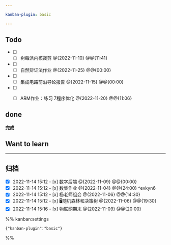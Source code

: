 ```yaml
---

kanban-plugin: basic

---
```


## Todo

- [ ] - [ ] 树莓派内核裁剪 @{2022-11-10} @@{11:41}
- [ ] - [ ] 自然辩证法作业 @{2022-11-25} @@{00:00}
- [ ] - [ ] 集成电路前沿导论报告 @{2022-11-15} @@{00:00}
- [ ] - [ ] ARM作业：练习 7程序优化   @{2022-11-20} @@{11:06}


## done

**完成**


## Want to learn



***

## 归档

- [x] 2022-11-14 15:12 - [x] 数字后端 @{2022-11-09} @@{00:00}
- [x] 2022-11-14 15:12 - [x] 数集作业 @{2022-11-04} @@{24:00} ^evkyn6
- [x] 2022-11-14 15:12 - [x] 杨老师组会 @{2022-11-06} @@{14:30}
- [x] 2022-11-14 15:12 - [x] 🖥️随机森林和决策树 @{2022-11-06} @@{19:30}
- [x] 2022-11-14 15:16 - [x] 物联网期末 @{2022-11-09} @@{20:00}

%% kanban:settings
```
{"kanban-plugin":"basic"}
```
%%
